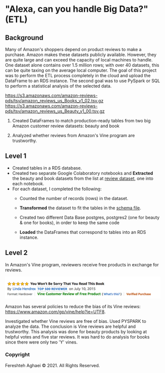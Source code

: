 # "Alexa, can you handle Big Data?" (ETL)



## Background

Many of Amazon's shoppers depend on product reviews to make a purchase. Amazon makes these datasets publicly available. However, they are quite large and can exceed the capacity of local machines to handle. One dataset alone contains over 1.5 million rows; with over 40 datasets, this can be quite taxing on the average local computer. The goal of this project was to perform the ETL process completely in the cloud and upload the DataFrame to an RDS instance. The second goal was to use PySpark or SQL to perform a statistical analysis of the selected data.

https://s3.amazonaws.com/amazon-reviews-pds/tsv/amazon_reviews_us_Books_v1_02.tsv.gz
https://s3.amazonaws.com/amazon-reviews-pds/tsv/amazon_reviews_us_Beauty_v1_00.tsv.gz

1. Created DataFrames to match production-ready tables from two big Amazon customer review datasets: beauty and book

2. Analyzed whether reviews from Amazon's Vine program are trustworthy.

   

## Level 1

- Created tables in a RDS database.
- Created two separate Google Colaboratory notebooks and **Extracted** the beauty and book datasets from the list at [review dataset](https://s3.amazonaws.com/amazon-reviews-pds/tsv/index.txt), one into each notebook.
- For each dataset, I completed the following:
  - Counted the number of records (rows) in the dataset.
  
  - **Transformed** the dataset to fit the tables in the [schema file](https://github.com/willcpope/big-data-challenge/blob/master/level-1/schema.sql).
  
  - Created two different Data Base postgres, postgres2 (one for beauty & one for books), in order to keep the same code
  
  - **Loaded** the DataFrames that correspond to tables into an RDS instance.
  
    

## Level 2

In Amazon's Vine program, reviewers receive free products in exchange for reviews.

[![vine01.png](https://github.com/willcpope/big-data-challenge/raw/master/Images/vine01.png)](https://github.com/willcpope/big-data-challenge/blob/master/Images/vine01.png)

Amazon has several policies to reduce the bias of its Vine reviews: https://www.amazon.com/gp/vine/help?ie=UTF8.

Investigated whether Vine reviews are free of bias. Used PYSPARK to analyze the data. The conclusion is Vine reviews are helpful and trustworthy. This analysis was done for beauty products by looking at helpful votes and five star reviews. It was hard to do analysis for books since there were only two 'Y' vines. 



### Copyright

Fereshteh Aghaei © 2021. All Rights Reserved.